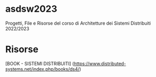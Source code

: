 # asdsw2023

Progetti, File e Risorse del corso di Architetture dei Sistemi Distribuiti 2022/2023

# Risorse

[BOOK - SISTEMI DISTRIBUITI] (https://www.distributed-systems.net/index.php/books/ds4/)
